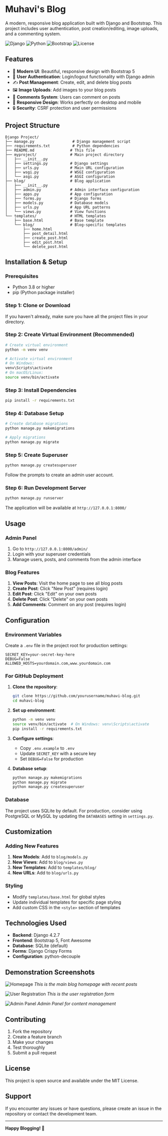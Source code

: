 # Muhavi's Blog

A modern, responsive blog application built with Django and Bootstrap. This project includes user authentication, post creation/editing, image uploads, and a commenting system.

![Django](https://img.shields.io/badge/Django-4.2.7-green)
![Python](https://img.shields.io/badge/Python-3.8+-blue)
![Bootstrap](https://img.shields.io/badge/Bootstrap-5.3.0-purple)
![License](https://img.shields.io/badge/License-MIT-yellow)

## Features

- 🚀 **Modern UI**: Beautiful, responsive design with Bootstrap 5
- 👤 **User Authentication**: Login/logout functionality with Django admin
- ✍️ **Post Management**: Create, edit, and delete blog posts
- 🖼️ **Image Uploads**: Add images to your blog posts
- 💬 **Comments System**: Users can comment on posts
- 📱 **Responsive Design**: Works perfectly on desktop and mobile
- 🔒 **Security**: CSRF protection and user permissions

## Project Structure

```
Django Project/
├── manage.py                 # Django management script
├── requirements.txt          # Python dependencies
├── README.md                # This file
├── myproject/               # Main project directory
│   ├── __init__.py
│   ├── settings.py          # Django settings
│   ├── urls.py              # Main URL configuration
│   ├── wsgi.py              # WSGI configuration
│   └── asgi.py              # ASGI configuration
├── blog/                    # Blog application
│   ├── __init__.py
│   ├── admin.py             # Admin interface configuration
│   ├── apps.py              # App configuration
│   ├── forms.py             # Django forms
│   ├── models.py            # Database models
│   ├── urls.py              # App URL patterns
│   └── views.py             # View functions
└── templates/               # HTML templates
    ├── base.html            # Base template
    └── blog/                # Blog-specific templates
        ├── home.html
        ├── post_detail.html
        ├── create_post.html
        ├── edit_post.html
        └── delete_post.html
```

## Installation & Setup

### Prerequisites

- Python 3.8 or higher
- pip (Python package installer)

### Step 1: Clone or Download

If you haven't already, make sure you have all the project files in your directory.

### Step 2: Create Virtual Environment (Recommended)

```bash
# Create virtual environment
python -m venv venv

# Activate virtual environment
# On Windows:
venv\Scripts\activate
# On macOS/Linux:
source venv/bin/activate
```

### Step 3: Install Dependencies

```bash
pip install -r requirements.txt
```

### Step 4: Database Setup

```bash
# Create database migrations
python manage.py makemigrations

# Apply migrations
python manage.py migrate
```

### Step 5: Create Superuser

```bash
python manage.py createsuperuser
```

Follow the prompts to create an admin user account.

### Step 6: Run Development Server

```bash
python manage.py runserver
```

The application will be available at `http://127.0.0.1:8000/`

## Usage

### Admin Panel

1. Go to `http://127.0.0.1:8000/admin/`
2. Login with your superuser credentials
3. Manage users, posts, and comments from the admin interface

### Blog Features

1. **View Posts**: Visit the home page to see all blog posts
2. **Create Post**: Click "New Post" (requires login)
3. **Edit Post**: Click "Edit" on your own posts
4. **Delete Post**: Click "Delete" on your own posts
5. **Add Comments**: Comment on any post (requires login)

## Configuration

### Environment Variables

Create a `.env` file in the project root for production settings:

```env
SECRET_KEY=your-secret-key-here
DEBUG=False
ALLOWED_HOSTS=yourdomain.com,www.yourdomain.com
```

### For GitHub Deployment

1. **Clone the repository**:
   ```bash
   git clone https://github.com/yourusername/muhavi-blog.git
   cd muhavi-blog
   ```

2. **Set up environment**:
   ```bash
   python -m venv venv
   source venv/bin/activate  # On Windows: venv\Scripts\activate
   pip install -r requirements.txt
   ```

3. **Configure settings**:
   - Copy `.env.example` to `.env`
   - Update `SECRET_KEY` with a secure key
   - Set `DEBUG=False` for production

4. **Database setup**:
   ```bash
   python manage.py makemigrations
   python manage.py migrate
   python manage.py createsuperuser
   ```

### Database

The project uses SQLite by default. For production, consider using PostgreSQL or MySQL by updating the `DATABASES` setting in `settings.py`.

## Customization

### Adding New Features

1. **New Models**: Add to `blog/models.py`
2. **New Views**: Add to `blog/views.py`
3. **New Templates**: Add to `templates/blog/`
4. **New URLs**: Add to `blog/urls.py`

### Styling

- Modify `templates/base.html` for global styles
- Update individual templates for specific page styling
- Add custom CSS in the `<style>` section of templates

## Technologies Used

- **Backend**: Django 4.2.7
- **Frontend**: Bootstrap 5, Font Awesome
- **Database**: SQLite (default)
- **Forms**: Django Crispy Forms
- **Configuration**: python-decouple

## Demonstration Screenshots
![Homepage](screenshots/screenshot1.png)
*This is the main blog homepage with recent posts*

![User Registration](screenshots/screenshot1.png)
*This is the user registration form*

![Admin Panel](screenshots/screenshot1.png)
*Admin Panel for content management*

## Contributing

1. Fork the repository
2. Create a feature branch
3. Make your changes
4. Test thoroughly
5. Submit a pull request

## License

This project is open source and available under the MIT License.

## Support

If you encounter any issues or have questions, please create an issue in the repository or contact the development team.

---

**Happy Blogging! 🚀**
